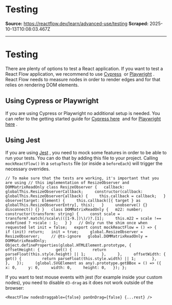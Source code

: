# Testing

**Source:** https://reactflow.dev/learn/advanced-use/testing
**Scraped:** 2025-10-13T10:08:03.467Z

---

# Testing

There are plenty of options to test a React application. If you want to test a React Flow application, we recommend to use [Cypress](https://www.cypress.io/)  or [Playwright](https://playwright.dev/) . React Flow needs to measure nodes in order to render edges and for that relies on rendering DOM elements.

## Using Cypress or Playwright[](#using-cypress-or-playwright)

If you are using Cypress or Playwright no additional setup is needed. You can refer to the getting started guide for [Cypress here](https://docs.cypress.io/guides/getting-started/installing-cypress)  and for [Playwright here](https://playwright.dev/docs/intro) .

## Using Jest[](#using-jest)

If you are using [Jest](https://jestjs.io/) , you need to mock some features in order to be able to run your tests. You can do that by adding this file to your project. Calling `mockReactFlow()` in a `setupTests` file (or inside a `beforeEach`) will trigger the necessary overrides.

`// To make sure that the tests are working, it's important that you are using // this implementation of ResizeObserver and DOMMatrixReadOnly class ResizeObserver {   callback: globalThis.ResizeObserverCallback;     constructor(callback: globalThis.ResizeObserverCallback) {     this.callback = callback;   }     observe(target: Element) {     this.callback([{ target } as globalThis.ResizeObserverEntry], this);   }     unobserve() {}     disconnect() {} }   class DOMMatrixReadOnly {   m22: number;   constructor(transform: string) {     const scale = transform?.match(/scale\(([1-9.])\)/)?.[1];     this.m22 = scale !== undefined ? +scale : 1;   } }   // Only run the shim once when requested let init = false;   export const mockReactFlow = () => {   if (init) return;   init = true;     global.ResizeObserver = ResizeObserver;     // @ts-ignore   global.DOMMatrixReadOnly = DOMMatrixReadOnly;     Object.defineProperties(global.HTMLElement.prototype, {     offsetHeight: {       get() {         return parseFloat(this.style.height) || 1;       },     },     offsetWidth: {       get() {         return parseFloat(this.style.width) || 1;       },     },   });     (global.SVGElement as any).prototype.getBBox = () => ({     x: 0,     y: 0,     width: 0,     height: 0,   }); };`

If you want to test mouse events with jest (for example inside your custom nodes), you need to disable `d3-drag` as it does not work outside of the browser:

`<ReactFlow nodesDraggable={false} panOnDrag={false} {...rest} />`